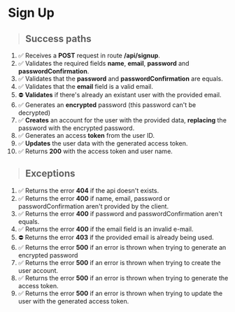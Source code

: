 # Sign Up

> ## Success paths

1. ✅ Receives a **POST** request in route **/api/signup**.
2. ✅ Validates the required fields **name**, **email**, **password** and **passwordConfirmation**.
3. ✅ Validates that the **password** and **passwordConfirmation** are equals.
4. ✅ Validates that the **email** field is a valid email.
5. ⛔ **Validates** if there's already an existant user with the provided email.
6. ✅ Generates an **encrypted** password (this password can't be decrypted)
7. ✅ **Creates** an account for the user with the provided data, **replacing** the password with the encrypted password.
8. ✅ Generates an access **token** from the user ID.
9. ✅ **Updates** the user data with the generated access token.
10. ✅ Returns **200** with the access token and user name.

> ## Exceptions

1. ✅ Returns the error **404** if the api doesn't exists.
2. ✅ Returns the error **400** if name, email, password or passwordConfirmation aren't provided by the client.
3. ✅ Returns the error **400** if password and passwordConfirmation aren't equals.
4. ✅ Returns the error **400** if the email field is an invalid e-mail.
5. ⛔ Returns the error **403** if the provided email is already being used.
6. ✅ Returns the error **500** if an error is thrown when trying to generate an encrypted password
7. ✅ Returns the error **500** if an error is thrown when trying to create the user account.
8. ✅ Returns the error **500** if an error is thrown when trying to generate the access token.
9. ✅ Returns the error **500** if an error is thrown when trying to update the user with the generated access token.
